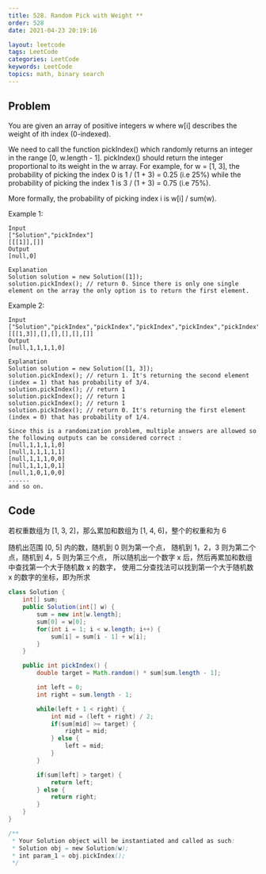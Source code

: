 ```yaml
---
title: 528. Random Pick with Weight **
order: 528
date: 2021-04-23 20:19:16

layout: leetcode
tags: LeetCode
categories: LeetCode
keywords: LeetCode
topics: math, binary search
---
```


## Problem

You are given an array of positive integers w where w[i] describes the weight of ith index (0-indexed).

We need to call the function pickIndex() which randomly returns an integer in the range [0, w.length - 1]. pickIndex() should return the integer proportional to its weight in the w array. For example, for w = [1, 3], the probability of picking the index 0 is 1 / (1 + 3) = 0.25 (i.e 25%) while the probability of picking the index 1 is 3 / (1 + 3) = 0.75 (i.e 75%).

More formally, the probability of picking index i is w[i] / sum(w).

Example 1:

```
Input
["Solution","pickIndex"]
[[[1]],[]]
Output
[null,0]

Explanation
Solution solution = new Solution([1]);
solution.pickIndex(); // return 0. Since there is only one single element on the array the only option is to return the first element.
```

Example 2:

```
Input
["Solution","pickIndex","pickIndex","pickIndex","pickIndex","pickIndex"]
[[[1,3]],[],[],[],[],[]]
Output
[null,1,1,1,1,0]

Explanation
Solution solution = new Solution([1, 3]);
solution.pickIndex(); // return 1. It's returning the second element (index = 1) that has probability of 3/4.
solution.pickIndex(); // return 1
solution.pickIndex(); // return 1
solution.pickIndex(); // return 1
solution.pickIndex(); // return 0. It's returning the first element (index = 0) that has probability of 1/4.

Since this is a randomization problem, multiple answers are allowed so the following outputs can be considered correct :
[null,1,1,1,1,0]
[null,1,1,1,1,1]
[null,1,1,1,0,0]
[null,1,1,1,0,1]
[null,1,0,1,0,0]
......
and so on.
```

## Code

若权重数组为 [1, 3, 2]，那么累加和数组为 [1, 4, 6]，整个的权重和为 6

随机出范围 [0, 5] 内的数，随机到 0 则为第一个点，
随机到 1，2，3 则为第二个点，随机到 4，5 则为第三个点，
所以随机出一个数字 x 后，然后再累加和数组中查找第一个大于随机数 x 的数字，
使用二分查找法可以找到第一个大于随机数 x 的数字的坐标，即为所求

```java
class Solution {
    int[] sum;
    public Solution(int[] w) {
        sum = new int[w.length];
        sum[0] = w[0];
        for(int i = 1; i < w.length; i++) {
            sum[i] = sum[i - 1] + w[i];
        }
    }

    public int pickIndex() {
        double target = Math.random() * sum[sum.length - 1];

        int left = 0;
        int right = sum.length - 1;

        while(left + 1 < right) {
            int mid = (left + right) / 2;
            if(sum[mid] >= target) {
                right = mid;
            } else {
                left = mid;
            }
        }

        if(sum[left] > target) {
            return left;
        } else {
            return right;
        }
    }
}

/**
 * Your Solution object will be instantiated and called as such:
 * Solution obj = new Solution(w);
 * int param_1 = obj.pickIndex();
 */
```
